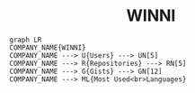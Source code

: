 <h1 align="center">WINNI</h1>

```mermaid
graph LR
COMPANY_NAME{WINNI}
COMPANY_NAME ---> U{Users} ---> UN[5]
COMPANY_NAME ---> R{Repositories} ---> RN[5]
COMPANY_NAME ---> G{Gists} ---> GN[12]
COMPANY_NAME ---> ML{Most Used<br>Languages}
```
